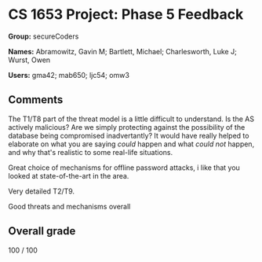 # CS 1653 Project: Phase 5 Feedback

__Group:__ secureCoders

__Names:__ Abramowitz, Gavin M; Bartlett, Michael; Charlesworth, Luke J; Wurst, Owen

__Users:__ gma42; mab650; ljc54; omw3

## Comments

The T1/T8 part of the threat model is a little difficult to understand. Is the
AS actively malicious? Are we simply protecting against the possibility of the
database being compromised inadvertantly? It would have really helped to
elaborate on what you are saying *could* happen and what *could not* happen, and
why that's realistic to some real-life situations.

Great choice of mechanisms for offline password attacks, i like that you looked
at state-of-the-art in the area.

Very detailed T2/T9.

Good threats and mechanisms overall

## Overall grade

100 / 100

